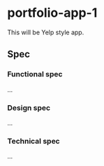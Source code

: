 # portfolio-app-1

This will be Yelp style app.

## Spec

### Functional spec

...

### Design spec

...

### Technical spec

...
